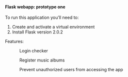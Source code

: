 <h4>Flask webapp: prototype one</h4>
<p>To run this application you’ll need to:</p>
<ol>
  <li>Create and activate a virtual environment</li>
  <li>Install Flask version 2.0.2</li>
</ol>
<p>Features:</p>
<ol>
  <ul>Login checker</ul>
  <ul>Register music albums</ul>
  <ul>Prevent unauthorized users from accessing the app</ul>
</ol>
